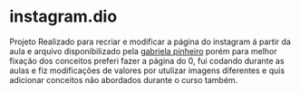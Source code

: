 # instagram.dio
Projeto Realizado para recriar e modificar a página do instagram á partir da aula e arquivo disponibilizado pela [gabriela pinheiro](https://github.com/SpruceGabriela)
porém para melhor fixação dos conceitos preferi fazer a página do 0, fui codando durante as aulas e fiz modificações de valores por utulizar imagens diferentes e quis adicionar conceitos não abordados durante o curso também.
